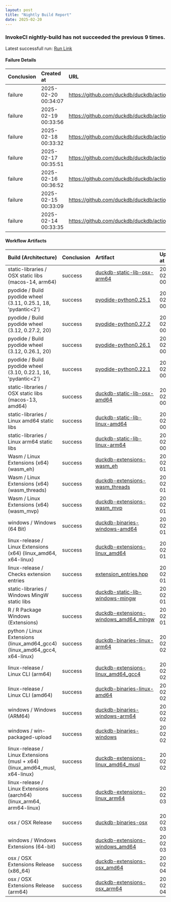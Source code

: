 ```yaml
---
layout: post
title: "Nightly Build Report"
date: 2025-02-20
---
```


### InvokeCI nightly-build has not succeeded the previous **9** times.
Latest successfull run: [ Run Link ](https://github.com/duckdb/duckdb/actions/runs/13153471611)

#### Failure Details
| Conclusion   | Created at          | URL                                                       |
|:-------------|:--------------------|:----------------------------------------------------------|
| failure      | 2025-02-20 00:34:07 | https://github.com/duckdb/duckdb/actions/runs/13425202981 |
| failure      | 2025-02-19 00:33:56 | https://github.com/duckdb/duckdb/actions/runs/13402878741 |
| failure      | 2025-02-18 00:33:32 | https://github.com/duckdb/duckdb/actions/runs/13380805083 |
| failure      | 2025-02-17 00:35:51 | https://github.com/duckdb/duckdb/actions/runs/13360404871 |
| failure      | 2025-02-16 00:36:52 | https://github.com/duckdb/duckdb/actions/runs/13350052135 |
| failure      | 2025-02-15 00:33:09 | https://github.com/duckdb/duckdb/actions/runs/13339882250 |
| failure      | 2025-02-14 00:33:35 | https://github.com/duckdb/duckdb/actions/runs/13319887629 |

#### Workflow Artifacts
| Build (Architecture)                                                        | Conclusion   | Artifact                                                                                                                | Uploaded at         |
|:----------------------------------------------------------------------------|:-------------|:------------------------------------------------------------------------------------------------------------------------|:--------------------|
| static-libraries / OSX static libs (macos-14, arm64)                        | success      | [duckdb-static-lib-osx-arm64](https://github.com/duckdb/duckdb/actions/runs/13425202981/artifacts/2620355294)           | 2025-02-20 00:47:30 |
| pyodide / Build pyodide wheel (3.11, 0.25.1, 18, 'pydantic<2')              | success      | [pyodide-python0.25.1](https://github.com/duckdb/duckdb/actions/runs/13425202981/artifacts/2620361302)                  | 2025-02-20 00:49:07 |
| pyodide / Build pyodide wheel (3.12, 0.27.2, 20)                            | success      | [pyodide-python0.27.2](https://github.com/duckdb/duckdb/actions/runs/13425202981/artifacts/2620362928)                  | 2025-02-20 00:49:29 |
| pyodide / Build pyodide wheel (3.12, 0.26.1, 20)                            | success      | [pyodide-python0.26.1](https://github.com/duckdb/duckdb/actions/runs/13425202981/artifacts/2620363010)                  | 2025-02-20 00:49:30 |
| pyodide / Build pyodide wheel (3.10, 0.22.1, 16, 'pydantic<2')              | success      | [pyodide-python0.22.1](https://github.com/duckdb/duckdb/actions/runs/13425202981/artifacts/2620367872)                  | 2025-02-20 00:50:37 |
| static-libraries / OSX static libs (macos-13, amd64)                        | success      | [duckdb-static-lib-osx-amd64](https://github.com/duckdb/duckdb/actions/runs/13425202981/artifacts/2620369510)           | 2025-02-20 00:51:04 |
| static-libraries / Linux amd64 static libs                                  | success      | [duckdb-static-lib-linux-amd64](https://github.com/duckdb/duckdb/actions/runs/13425202981/artifacts/2620390094)         | 2025-02-20 00:56:30 |
| static-libraries / Linux arm64 static libs                                  | success      | [duckdb-static-lib-linux-arm64](https://github.com/duckdb/duckdb/actions/runs/13425202981/artifacts/2620399318)         | 2025-02-20 00:59:06 |
| Wasm / Linux Extensions (x64) (wasm_eh)                                     | success      | [duckdb-extensions-wasm_eh](https://github.com/duckdb/duckdb/actions/runs/13425202981/artifacts/2620441939)             | 2025-02-20 01:11:13 |
| Wasm / Linux Extensions (x64) (wasm_threads)                                | success      | [duckdb-extensions-wasm_threads](https://github.com/duckdb/duckdb/actions/runs/13425202981/artifacts/2620444657)        | 2025-02-20 01:11:56 |
| Wasm / Linux Extensions (x64) (wasm_mvp)                                    | success      | [duckdb-extensions-wasm_mvp](https://github.com/duckdb/duckdb/actions/runs/13425202981/artifacts/2620446400)            | 2025-02-20 01:12:26 |
| windows / Windows (64 Bit)                                                  | success      | [duckdb-binaries-windows-amd64](https://github.com/duckdb/duckdb/actions/runs/13425202981/artifacts/2620469225)         | 2025-02-20 01:19:27 |
| linux-release / Linux Extensions (x64) (linux_amd64, x64-linux)             | success      | [duckdb-extensions-linux_amd64](https://github.com/duckdb/duckdb/actions/runs/13425202981/artifacts/2620499740)         | 2025-02-20 01:29:06 |
| linux-release / Checks extension entries                                    | success      | [extension_entries.hpp](https://github.com/duckdb/duckdb/actions/runs/13425202981/artifacts/2620558803)                 | 2025-02-20 01:45:49 |
| static-libraries / Windows MingW static libs                                | success      | [duckdb-static-lib-windows-mingw](https://github.com/duckdb/duckdb/actions/runs/13425202981/artifacts/2620558991)       | 2025-02-20 01:45:52 |
| R / R Package Windows (Extensions)                                          | success      | [duckdb-extensions-windows_amd64_mingw](https://github.com/duckdb/duckdb/actions/runs/13425202981/artifacts/2620560885) | 2025-02-20 01:46:28 |
| python / Linux Extensions (linux_amd64_gcc4) (linux_amd64_gcc4, x64-linux)  | success      | [duckdb-binaries-linux-arm64](https://github.com/duckdb/duckdb/actions/runs/13425202981/artifacts/2620623573)           | 2025-02-20 02:05:38 |
| linux-release / Linux CLI (arm64)                                           | success      | [duckdb-extensions-linux_amd64_gcc4](https://github.com/duckdb/duckdb/actions/runs/13425202981/artifacts/2620623798)    | 2025-02-20 02:05:42 |
| linux-release / Linux CLI (amd64)                                           | success      | [duckdb-binaries-linux-amd64](https://github.com/duckdb/duckdb/actions/runs/13425202981/artifacts/2620628378)           | 2025-02-20 02:06:57 |
| windows / Windows (ARM64)                                                   | success      | [duckdb-binaries-windows-arm64](https://github.com/duckdb/duckdb/actions/runs/13425202981/artifacts/2620635384)         | 2025-02-20 02:09:11 |
| windows / win-packaged-upload                                               | success      | [duckdb-binaries-windows](https://github.com/duckdb/duckdb/actions/runs/13425202981/artifacts/2620637506)               | 2025-02-20 02:09:49 |
| linux-release / Linux Extensions (musl + x64) (linux_amd64_musl, x64-linux) | success      | [duckdb-extensions-linux_amd64_musl](https://github.com/duckdb/duckdb/actions/runs/13425202981/artifacts/2620723077)    | 2025-02-20 02:35:57 |
| linux-release / Linux Extensions (aarch64) (linux_arm64, arm64-linux)       | success      | [duckdb-extensions-linux_arm64](https://github.com/duckdb/duckdb/actions/runs/13425202981/artifacts/2620810602)         | 2025-02-20 03:00:48 |
| osx / OSX Release                                                           | success      | [duckdb-binaries-osx](https://github.com/duckdb/duckdb/actions/runs/13425202981/artifacts/2620948111)                   | 2025-02-20 03:42:26 |
| windows / Windows Extensions (64-bit)                                       | success      | [duckdb-extensions-windows_amd64](https://github.com/duckdb/duckdb/actions/runs/13425202981/artifacts/2620983927)       | 2025-02-20 03:55:20 |
| osx / OSX Extensions Release (x86_64)                                       | success      | [duckdb-extensions-osx_amd64](https://github.com/duckdb/duckdb/actions/runs/13425202981/artifacts/2620999546)           | 2025-02-20 04:01:12 |
| osx / OSX Extensions Release (arm64)                                        | success      | [duckdb-extensions-osx_arm64](https://github.com/duckdb/duckdb/actions/runs/13425202981/artifacts/2621075107)           | 2025-02-20 04:25:03 |
